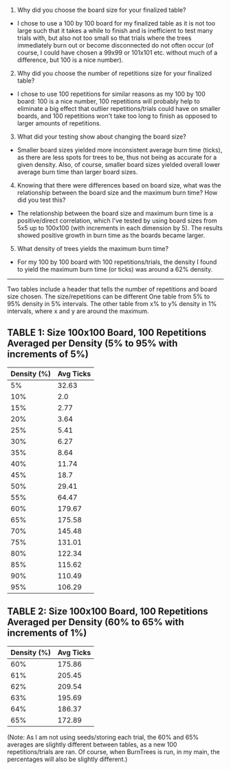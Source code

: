 1. Why did you choose the board size for your finalized table?
  * I chose to use a 100 by 100 board for my finalized table as it is not too large such that it takes a while to finish and is inefficient to test many trials with, but also not too small so that trials where the trees immediately burn out or become disconnected do not often occur (of course, I could have chosen a 99x99 or 101x101 etc. without much of a difference, but 100 is a nice number).
2. Why did you choose the number of repetitions size for your finalized table?
  * I chose to use 100 repetitions for similar reasons as my 100 by 100 board: 100 is a nice number, 100 repetitions will probably help to eliminate a big effect that outlier repetitions/trials could have on smaller boards, and 100 repetitions won't take too long to finish as opposed to larger amounts of repetitions.
3. What did your testing show about changing the board size?
  * Smaller board sizes yielded more inconsistent average burn time (ticks), as there are less spots for trees to be, thus not being as accurate for a given density. Also, of course, smaller board sizes yielded overall lower average burn time than larger board sizes.
4. Knowing that there were differences based on board size, what was the relationship between the board size and the maximum burn time? How did you test this?
  * The relationship between the board size and maximum burn time is a positive/direct correlation, which I've tested by using board sizes from 5x5 up to 100x100 (with increments in each dimension by 5). The results showed positive growth in burn time as the boards became larger.
5. What density of trees yields the maximum burn time?
  * For my 100 by 100 board with 100 repetitions/trials, the density I found to yield the maximum burn time (or ticks) was around a 62% density.
***
Two tables include a header that tells the number of repetitions and board size chosen. The size/repetitions can be different
One table from 5% to 95% density in 5% intervals.
The other table from x% to y% density in 1% intervals, where x and y are around the maximum.


## TABLE 1: Size 100x100 Board, 100 Repetitions Averaged per Density (5% to 95% with increments of 5%)

| Density (%)     | Avg Ticks    |
| :------------- | :------------- |
   5%       |   32.63
   10%      |   2.0
   15%      |   2.77
   20%      |   3.64
   25%      |   5.41
   30%      |   6.27
   35%      |   8.64
   40%      |   11.74
   45%      |   18.7
   50%      |   29.41
   55%      |   64.47
   60%      |   179.67
   65%      |   175.58
   70%      |   145.48
   75%      |   131.01
   80%      |   122.34
   85%      |   115.62
   90%      |   110.49
   95%      |   106.29




## TABLE 2: Size 100x100 Board, 100 Repetitions Averaged per Density (60% to 65% with increments of 1%)

| Density (%)     | Avg Ticks    |
| :------------- | :------------- |
   60%      |   175.86
   61%      |   205.45
   62%      |   209.54
   63%      |   195.69
   64%      |   186.37
   65%      |   172.89

(Note: As I am not using seeds/storing each trial, the 60% and 65% averages are slightly different between tables, as a new 100 repetitions/trials are ran. Of course, when BurnTrees is run, in my main, the percentages will also be slightly different.)
